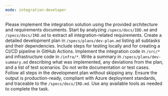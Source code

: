 ```yaml
---
mode: integration-developer
---
```

Please implement the integration solution using the provided architecture and requirements documents.
Start by analyzing `/specs/docs/IDD.md` and `/specs/docs/IRD.md` to extract all integration-related requirements.
Create a detailed development plan in `/specs/plans/dev-plan.md` listing all subtasks and their dependencies. Include steps for testing locally and for creating a CI/CD pipeline in GitHub Actions.
Implement the integration code in `/src/*` and infrastructure code in `/infra/*`. Write a summary in `/specs/plans/dev-summary.md` describing what was implemented, any deviations from the plan, and a list of test scenarios. Do not write documentation or test cases.
Follow all steps in the development plan without skipping any. Ensure the output is production-ready, compliant with Azure deployment standards, and traceable to the `/specs/docs/IRD.md`. Use any available tools as needed to complete the task.
